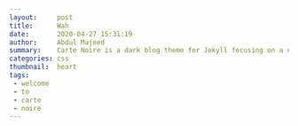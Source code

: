 ```yaml
---
layout:     post
title:      Wah
date:       2020-04-27 15:31:19
author:     Abdul Majeed
summary:    Carte Noire is a dark blog theme for Jekyll focusing on a clear reading experience.
categories: css
thumbnail:  heart
tags:
 - welcome
 - to
 - carte
 - noire
---
```

